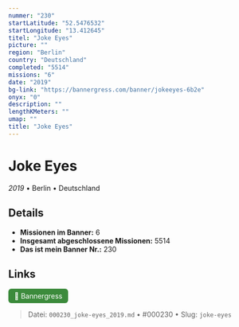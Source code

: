 ```yaml
---
nummer: "230"
startLatitude: "52.5476532"
startLongitude: "13.412645"
titel: "Joke Eyes"
picture: ""
region: "Berlin"
country: "Deutschland"
completed: "5514"
missions: "6"
date: "2019"
bg-link: "https://bannergress.com/banner/jokeeyes-6b2e"
onyx: "0"
description: ""
lengthKMeters: ""
umap: ""
title: "Joke Eyes"
---
```

# Joke Eyes

*2019* • Berlin • Deutschland



## Details

- **Missionen im Banner:** 6
- **Insgesamt abgeschlossene Missionen:** 5514
- **Das ist mein Banner Nr.:** 230



## Links
<div style="margin-top: 0.5em;">
<a href="https://bannergress.com/banner/jokeeyes-6b2e" target="_blank" style="display:inline-block;margin-right:8px;padding:6px 12px;background-color:#3c8b3c;color:white;text-decoration:none;border-radius:6px;">🔗 Bannergress</a>

</div>


> Datei: `000230_joke-eyes_2019.md` • #000230 • Slug: `joke-eyes`

